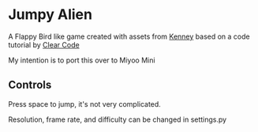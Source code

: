 # Jumpy Alien

A Flappy Bird like game created with assets from [Kenney](www.kenney.nl) based on a code tutorial by [Clear Code](https://www.youtube.com/watch?v=VUFvY349ess)

My intention is to port this over to Miyoo Mini 

## Controls

Press space to jump, it's not very complicated. 

Resolution, frame rate, and difficulty can be changed in settings.py


